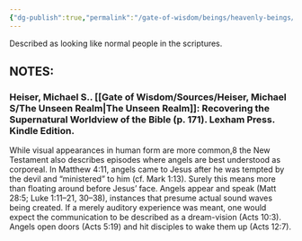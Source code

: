 ```yaml
---
{"dg-publish":true,"permalink":"/gate-of-wisdom/beings/heavenly-beings/angel/","tags":["thebrain","GateWisdom","Assets","nothome","A","HeavenlyBeing"]}
---
```


Described as looking like normal people in the scriptures.

## NOTES:

### Heiser, Michael S.. [[Gate of Wisdom/Sources/Heiser, Michael S/The Unseen Realm\|The Unseen Realm]]: Recovering the Supernatural Worldview of the Bible (p. 171). Lexham Press. Kindle Edition.

  

While visual appearances in human form are more common,8 the New Testament also describes episodes where angels are best understood as corporeal. In Matthew 4:11, angels came to Jesus after he was tempted by the devil and “ministered” to him (cf. Mark 1:13). Surely this means more than floating around before Jesus’ face. Angels appear and speak (Matt 28:5; Luke 1:11–21, 30–38), instances that presume actual sound waves being created. If a merely auditory experience was meant, one would expect the communication to be described as a dream-vision (Acts 10:3). Angels open doors (Acts 5:19) and hit disciples to wake them up (Acts 12:7).

